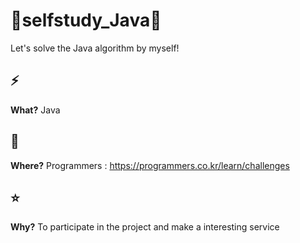 # 🍑selfstudy_Java🍑
 Let's solve the Java algorithm by myself!
 
## ⚡
 **What?** Java

## 🌙
 **Where?** Programmers : https://programmers.co.kr/learn/challenges
 
## ⭐
 **Why?** To participate in the project and make a interesting service
